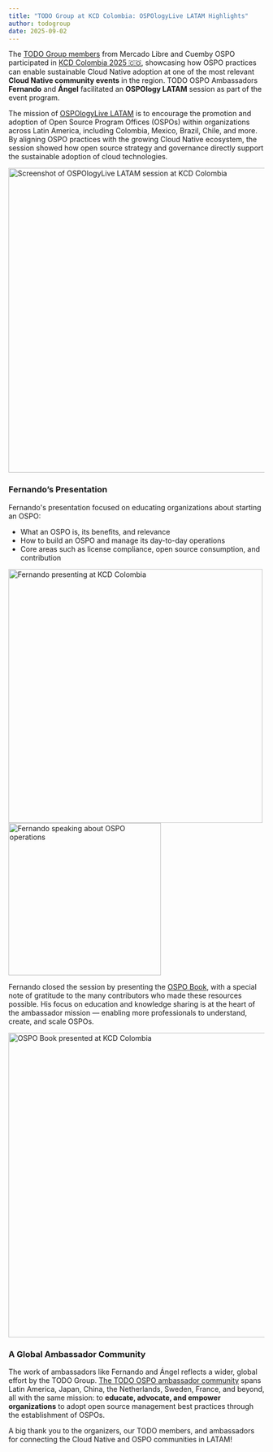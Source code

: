 ```yaml
---
title: "TODO Group at KCD Colombia: OSPOlogyLive LATAM Highlights"
author: todogroup
date: 2025-09-02
---
```


The [TODO Group members](https://todogroup.org/about/members/) from Mercado Libre and Cuemby OSPO participated in [KCD Colombia 2025 🇨🇴](https://community.cncf.io/events/details/cncf-kcd-colombia-presents-kcd-colombia-2025/), showcasing how OSPO practices can enable sustainable Cloud Native adoption at one of the most relevant **Cloud Native community events** in the region. TODO OSPO Ambassadors **Fernando** and **Ángel** facilitated an **OSPOlogy LATAM** session as part of the event program.  

The mission of [OSPOlogyLive LATAM](https://community.linuxfoundation.org/ospo-latam-meetups/) is to encourage the promotion and adoption of Open Source Program Offices (OSPOs) within organizations across Latin America, including Colombia, Mexico, Brazil, Chile, and more. By aligning OSPO practices with the growing Cloud Native ecosystem, the session showed how open source strategy and governance directly support the sustainable adoption of cloud technologies.  

<img src="https://github.com/user-attachments/assets/47d8250d-cc2f-4e22-bea3-5755aa59ba85" width="600" alt="Screenshot of OSPOlogyLive LATAM session at KCD Colombia" />

### Fernando’s Presentation  

Fernando's presentation focused on educating organizations about starting an OSPO:  

- What an OSPO is, its benefits, and relevance  
- How to build an OSPO and manage its day-to-day operations  
- Core areas such as license compliance, open source consumption, and contribution  

<img src="https://github.com/user-attachments/assets/7c7ed3f3-d9d5-493e-9b21-758e61eee9e8" width="500" alt="Fernando presenting at KCD Colombia" />  
<img src="https://github.com/user-attachments/assets/420a9bb8-cf23-45db-95c9-aeeb4fdd5cc6" width="300" alt="Fernando speaking about OSPO operations"/>  

Fernando closed the session by presenting the [OSPO Book](https://ospobook.todogroup.org/), with a special note of gratitude to the many contributors who made these resources possible. His focus on education and knowledge sharing is at the heart of the ambassador mission — enabling more professionals to understand, create, and scale OSPOs.  

<img src="https://github.com/user-attachments/assets/d64386f3-7c63-448d-9790-c09a85e2fab3" width="600" alt="OSPO Book presented at KCD Colombia"/>

### A Global Ambassador Community  

The work of ambassadors like Fernando and Ángel reflects a wider, global effort by the TODO Group. [The TODO OSPO ambassador community](https://todogroup.org/community/ambassadors/) spans Latin America, Japan, China, the Netherlands, Sweden, France, and beyond, all with the same mission: to **educate, advocate, and empower organizations** to adopt open source management best practices through the establishment of OSPOs.  

A big thank you to the organizers, our TODO members, and ambassadors for connecting the Cloud Native and OSPO communities in LATAM!  
